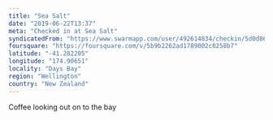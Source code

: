 ```yaml
---
title: "Sea Salt"
date: "2019-06-22T13:37"
meta: "Checked in at Sea Salt"
syndicatedFrom: "https://www.swarmapp.com/user/492614834/checkin/5d0d86445cbbb20023479416"
foursquare: "https://foursquare.com/v/5b9b2262ad1789002c0258b7"
latitude: "-41.282205"
longitude: "174.90651"
locality: "Days Bay"
region: "Wellington"
country: "New Zealand"
---
```

Coffee looking out on to the bay
